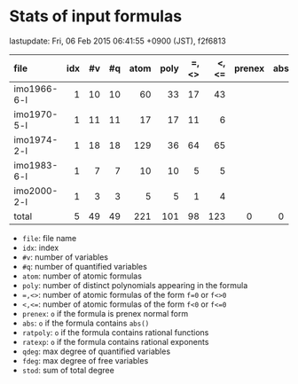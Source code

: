 
# Stats of input formulas

lastupdate: Fri, 06 Feb 2015 06:41:55 +0900 (JST), f2f6813

|                  file|idx|#v|#q|atom|poly|=,<>|<,<=|prenex|abs|ratpoly|ratexp|qdeg|fdeg|stod|
|:----|--:|--:|--:|--:|--:|--:|--:|:-:|:-:|:-:|:-:|--:|--:|--:|
|imo1966-6-l           | 1|10|10| 60|33|17|43| | | | | 2| 0|210|
|imo1970-5-l           | 1|11|11| 17|17|11| 6| | | | | 2| 0|129|
|imo1974-2-l           | 1|18|18|129|36|64|65| | | | | 4| 0|296|
|imo1983-6-l           | 1| 7| 7| 10|10| 5| 5| | | | | 4| 0|147|
|imo2000-2-l           | 1| 3| 3|  5| 5| 1| 4| | |o| | 3| 0|114|
|total                 | 5|49|49|221|101|98|123|0|0|1|0|15| 0|896|

- `file`: file name
- `idx`: index
- `#v`: number of variables
- `#q`: number of quantified variables
- `atom`: number of atomic formulas
- `poly`: number of distinct polynomials appearing in the formula
- `=,<>`: number of atomic formulas of the form `f=0` or `f<>0`
- `<,<=`: number of atomic formulas of the form `f<0` or `f<=0`
- `prenex`: `o` if the formula is prenex normal form
- `abs`: `o` if the formula contains `abs()`
- `ratpoly`: `o` if the formula contains rational functions
- `ratexp`: `o` if the formula contains rational exponents
- `qdeg`: max degree of quantified variables
- `fdeg`: max degree of free variables
- `stod`: sum of total degree

